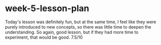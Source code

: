 # week-5-lesson-plan

Today's lesson was definitely fun, but at the same time, I feel like they were purely introduced to new concepts, so there was little time to deepen the understanding. So again, good lesson, but if they had more time to experiment, that would be good. 7.5/10
